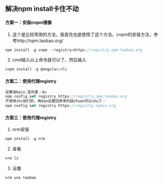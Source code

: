 ## 解决npm install卡住不动

#### 方案一：安装cnpm镜像

1. 这个是比较常用的方法，我首先也是使用了这个方法。cnpm的安装方法，参考http://npm.taobao.org/

```javascript
npm install -g cnpm --registry=https://registry.npm.taobao.org
```

2. cmd输入以上命令就可以了，然后输入

```javascript
cnpm install -g @angular/cli
```



#### 方案二：使用代理registry

```javascript
设置淘baix,宝的是：du
npm config set registry https://registry.npm.taobao.org
不想用zhi他们的，再dao设置回原来的就zhuan可以shu了：
npm config set registry https://registry.npmjs.org
```

#### 方案三：使用代理registry

1. nrm安装

```javascript
npm install -g nrm
```

2. 查看

```javascript
nrm ls
```

3. 设置

```javascript
nrm use taobao
```



